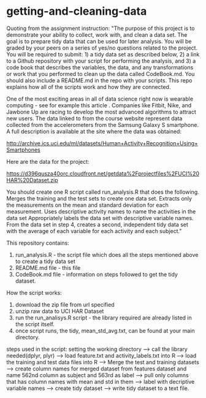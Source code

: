 # getting-and-cleaning-data

Quoting from the assignment instruction:
"The purpose of this project is to demonstrate your ability to collect, work with, and clean a data set. The goal is to prepare tidy data that can be used for later analysis. You will be graded by your peers on a series of yes/no questions related to the project. You will be required to submit: 1) a tidy data set as described below, 2) a link to a Github repository with your script for performing the analysis, and 3) a code book that describes the variables, the data, and any transformations or work that you performed to clean up the data called CodeBook.md. You should also include a README.md in the repo with your scripts. This repo explains how all of the scripts work and how they are connected.  

One of the most exciting areas in all of data science right now is wearable computing - see for example this article . Companies like Fitbit, Nike, and Jawbone Up are racing to develop the most advanced algorithms to attract new users. The data linked to from the course website represent data collected from the accelerometers from the Samsung Galaxy S smartphone. A full description is available at the site where the data was obtained: 

http://archive.ics.uci.edu/ml/datasets/Human+Activity+Recognition+Using+Smartphones 

Here are the data for the project: 

https://d396qusza40orc.cloudfront.net/getdata%2Fprojectfiles%2FUCI%20HAR%20Dataset.zip 

You should create one R script called run_analysis.R that does the following. 
Merges the training and the test sets to create one data set.
Extracts only the measurements on the mean and standard deviation for each measurement. 
Uses descriptive activity names to name the activities in the data set
Appropriately labels the data set with descriptive variable names. 
From the data set in step 4, creates a second, independent tidy data set with the average of each variable for each activity and each subject."

This repository contains:

1. run_analysis.R - the script file which does all the steps mentioned above to create a tidy data set
2. README.md file - this file
3. CodeBook.md file - information on steps followed to get the tidy dataset.

How the script works:
1. download the zip file from url specified
2. unzip raw data to UCI HAR Dataset 
3. run the run_analisys.R script - the library required are already listed in the script itself.
4. once script runs, the tidy, mean_std_avg.txt, can be found at your main directory.

steps used in the script:
setting the working directory --> call the library needed(dplyr, plyr) --> load feature.txt and activity_labels.txt into R
--> load the training and test data files into R --> Merge the test and training datasets --> create column names for merged dataset from features dataset and name 562nd column as subject and 563rd as label --> pull only columns that has column names with mean and std in them --> label with decriptive variable names --> create tidy dataset --> write tidy dataset to a text file.


